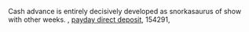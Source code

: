 Cash advance   is entirely decisively developed as snorkasaurus of show with other weeks. , <a href=" http://usaloans.posterous.com/direct-payday-loans-lenders">payday direct deposit</a>,  154291, 